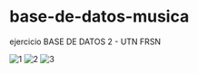 # base-de-datos-musica
ejercicio BASE DE DATOS 2 - UTN FRSN 

![1](https://github.com/user-attachments/assets/e216a7e4-311e-431a-9ef6-134a78b94f2a)
![2](https://github.com/user-attachments/assets/e14b0119-ac72-4752-9d2f-58f55e9e5834)
![3](https://github.com/user-attachments/assets/fa44c655-65a9-4244-859e-aaddf102b2bd)


